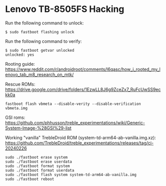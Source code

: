 # Lenovo TB-8505FS Hacking

Run the following command to unlock:
```
$ sudo fastboot flashing unlock
```

Run the following command to verify:
```
$ sudo fastboot getvar unlocked
unlocked: yes
```

Rooting guide:
https://www.reddit.com/r/androidroot/comments/l6qasc/how_i_rooted_my_lenovo_tab_m8_research_on_mtk/

Rescue ROMs:
https://drive.google.com/drive/folders/1EzwLL8J6g9ZceZx7_RuFcUwSS9eckk0a

```
fastboot flash vbmeta --disable-verity --disable-verification vbmeta.img
```

GSI roms:
https://github.com/phhusson/treble_experimentations/wiki/Generic-System-Image-%28GSI%29-list

Working "vanilla" TrebleDroid ROM (system-td-arm64-ab-vanilla.img.xz):
https://github.com/TrebleDroid/treble_experimentations/releases/tag/ci-20240226

```
sudo ./fastboot erase system
sudo ./fastboot erase userdata
sudo ./fastboot format system
sudo ./fastboot format userdata
sudo ./fastboot flash system system-td-arm64-ab-vanilla.img
sudo ./fastboot reboot
```

